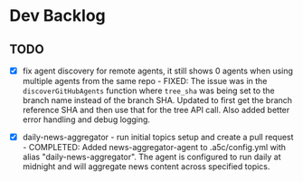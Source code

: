 # Dev Backlog

## TODO

- [x] fix agent discovery for remote agents, it still shows 0 agents when using multiple agents from the same repo - FIXED: The issue was in the `discoverGitHubAgents` function where `tree_sha` was being set to the branch name instead of the branch SHA. Updated to first get the branch reference SHA and then use that for the tree API call. Also added better error handling and debug logging.

- [x] daily-news-aggregator - run initial topics setup and create a pull request - COMPLETED: Added news-aggregator-agent to .a5c/config.yml with alias "daily-news-aggregator". The agent is configured to run daily at midnight and will aggregate news content across specified topics.